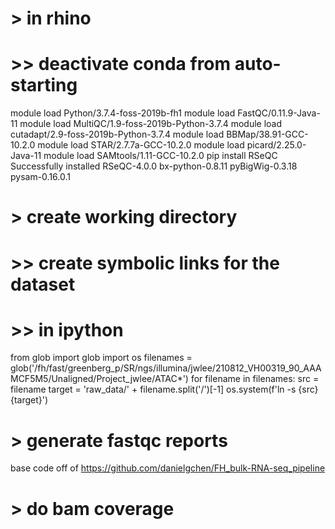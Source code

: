 # > in rhino
# >> deactivate conda from auto-starting
module load Python/3.7.4-foss-2019b-fh1
module load FastQC/0.11.9-Java-11
module load MultiQC/1.9-foss-2019b-Python-3.7.4
module load cutadapt/2.9-foss-2019b-Python-3.7.4
module load BBMap/38.91-GCC-10.2.0
module load STAR/2.7.7a-GCC-10.2.0
module load picard/2.25.0-Java-11
module load SAMtools/1.11-GCC-10.2.0
pip install RSeQC
Successfully installed RSeQC-4.0.0 bx-python-0.8.11 pyBigWig-0.3.18 pysam-0.16.0.1
# > create working directory
# >> create symbolic links for the dataset
# >> in ipython
from glob import glob
import os
filenames = glob('/fh/fast/greenberg_p/SR/ngs/illumina/jwlee/210812_VH00319_90_AAAMCF5M5/Unaligned/Project_jwlee/ATAC*')
for filename in filenames:
    src = filename
    target = 'raw_data/' + filename.split('/')[-1]
    os.system(f'ln -s {src} {target}')
# > generate fastqc reports
base code off of https://github.com/danielgchen/FH_bulk-RNA-seq_pipeline
# > do bam coverage

